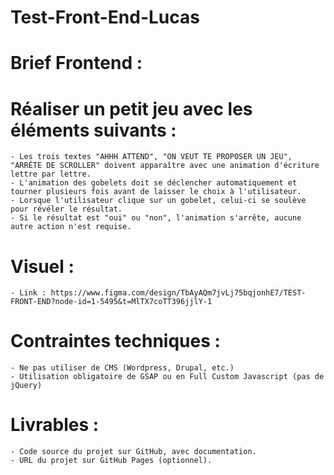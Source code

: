 # Test-Front-End-Lucas

# Brief Frontend :

# Réaliser un petit jeu avec les éléments suivants :

    - Les trois textes "AHHH ATTEND", "ON VEUT TE PROPOSER UN JEU", "ARRÊTE DE SCROLLER" doivent apparaître avec une animation d'écriture lettre par lettre.
    - L'animation des gobelets doit se déclencher automatiquement et tourner plusieurs fois avant de laisser le choix à l'utilisateur.
    - Lorsque l'utilisateur clique sur un gobelet, celui-ci se soulève pour révéler le résultat.
    - Si le résultat est "oui" ou "non", l'animation s'arrête, aucune autre action n'est requise.

# Visuel :

    - Link : https://www.figma.com/design/TbAyAQm7jvLj75bqjonhE7/TEST-FRONT-END?node-id=1-5495&t=MlTX7coTT396jjlY-1

# Contraintes techniques :

    - Ne pas utiliser de CMS (Wordpress, Drupal, etc.)
    - Utilisation obligatoire de GSAP ou en Full Custom Javascript (pas de jQuery)

# Livrables :

    - Code source du projet sur GitHub, avec documentation.
    - URL du projet sur GitHub Pages (optionnel).

